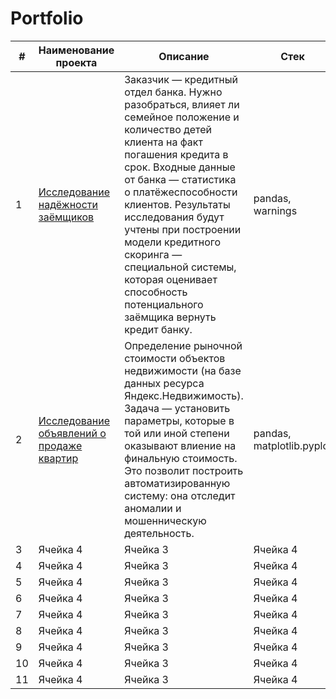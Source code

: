 # Portfolio
| # | Наименование проекта | Описание | Стек |
| ----------- | ----------- | ----------- | ----------- |
| 1    |[Исследование надёжности заёмщиков](https://github.com/Irina-TF/Portfolio/blob/main/Project1/%D0%90%D0%BD%D0%B0%D0%BB%D0%B8%D0%B7%20%D1%81%D1%82%D0%B0%D1%82%D0%B8%D1%81%D1%82%D0%B8%D0%BA%D0%B8%20%D0%BE%20%D0%BF%D0%BB%D0%B0%D1%82%D1%91%D0%B6%D0%B5%D1%81%D0%BF%D0%BE%D1%81%D0%BE%D0%B1%D0%BD%D0%BE%D1%81%D1%82%D0%B8%20%D0%BA%D0%BB%D0%B8%D0%B5%D0%BD%D1%82%D0%BE%D0%B2%20.ipynb)| Заказчик — кредитный отдел банка. Нужно разобраться, влияет ли семейное положение и количество детей клиента на факт погашения кредита в срок. Входные данные от банка — статистика о платёжеспособности клиентов. Результаты исследования будут учтены при построении модели кредитного скоринга — специальной системы, которая оценивает способность потенциального заёмщика вернуть кредит банку.    | pandas, warnings   |
| 2    | [Исследование объявлений о продаже квартир](https://github.com/Irina-TF/Portfolio/blob/main/Project2/%D0%98%D1%81%D1%81%D0%BB%D0%B5%D0%B4%D0%BE%D0%B2%D0%B0%D0%BD%D0%B8%D0%B5%20%D0%BE%D0%B1%D1%8A%D1%8F%D0%B2%D0%BB%D0%B5%D0%BD%D0%B8%D0%B9%20%D0%BE%20%D0%BF%D1%80%D0%BE%D0%B4%D0%B0%D0%B6%D0%B5%20%D0%BA%D0%B2%D0%B0%D1%80%D1%82%D0%B8%D1%80.ipynb)    | Определение рыночной стоимости объектов недвижимости (на базе данных ресурса Яндекс.Недвижимость). Задача — установить параметры, которые в той или иной степени оказывают влиение на финальную стоимость. Это позволит построить автоматизированную систему: она отследит аномалии и мошенническую деятельность.    | pandas, matplotlib.pyplot    |
| 3    | Ячейка 4    | Ячейка 3    | Ячейка 4    |
| 4    | Ячейка 4    | Ячейка 3    | Ячейка 4    |
| 5    | Ячейка 4    | Ячейка 3    | Ячейка 4    |
| 6    | Ячейка 4    | Ячейка 3    | Ячейка 4    |
| 7    | Ячейка 4    | Ячейка 3    | Ячейка 4    |
| 8    | Ячейка 4    | Ячейка 3    | Ячейка 4    |
| 9    | Ячейка 4    | Ячейка 3    | Ячейка 4    |
| 10    | Ячейка 4    | Ячейка 3    | Ячейка 4    |
| 11    | Ячейка 4    | Ячейка 3    | Ячейка 4    |
